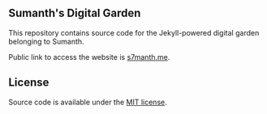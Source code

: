 ## Sumanth's Digital Garden

This repository contains source code for the Jekyll-powered digital garden belonging to Sumanth.

Public link to access the website is [s7manth.me](https://s7manth.me).

## License

Source code is available under the [MIT license](LICENSE.md).
